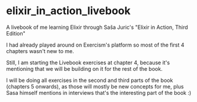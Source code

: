 # elixir_in_action_livebook
A livebook of me learning Elixir through Saša Juric's "Elixir in Action, Third Edition"

I had already played around on Exercism's platform so most of the first 4 chapters wasn't new to me.

Still, I am starting the Livebook exercises at chapter 4, because it's mentioning that we will be building on it for the rest of the book. 

I will be doing all exercises in the second and third parts of the book (chapters 5 onwards), as those will mostly be new concepts for me, plus Sasa himself mentions in interviews that's the interesting part of the book :)